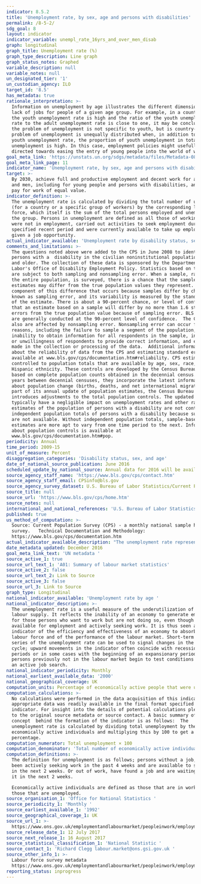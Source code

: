 ```yaml
---
indicator: 8.5.2
title: 'Unemployment rate, by sex, age and persons with disabilities'
permalink: /8-5-2/
sdg_goal: 8
layout: indicator
indicator_variable: unempl_rate_16yrs_and_over_men_disab
graph: longitudinal
graph_title: Unemployment rate (%)
graph_type_description: Line graph
graph_status_notes: Graphed
variable_description: null
variable_notes: null
un_designated_tier: '1'
un_custodian_agency: ILO
target_id: '8.5'
has_metadata: true
rationale_interpretation: >-
  Information on unemployment by age illustrates the different dimensions of the
  lack of jobs for people of a given age group. For example, in a country where
  the youth unemployment rate is high and the ratio of the youth unemployment
  rate to the adult unemployment rate is close to one, it may be concluded that
  the problem of unemployment is not specific to youth, but is country-wide. The
  problem of unemployment is unequally distributed when, in addition to a high
  youth unemployment rate, the proportion of youth unemployment in total
  unemployment is high. In this case, employment policies might usefully be
  directed towards easing the entry of young people into the world of work.
goal_meta_link: 'https://unstats.un.org/sdgs/metadata/files/Metadata-08-05-02.pdf'
goal_meta_link_page: 11
indicator_name: 'Unemployment rate, by sex, age and persons with disabilities'
target: >-
  By 2030, achieve full and productive employment and decent work for all women
  and men, including for young people and persons with disabilities, and equal
  pay for work of equal value.
indicator_definition: >-
  The unemployment rate is calculated by dividing the total number of unemployed
  (for a country or a specific group of workers) by the corresponding labour
  force, which itself is the sum of the total persons employed and unemployed in
  the group. Persons in unemployment are defined as all those of working age who
  were not in employment, carried out activities to seek employment during a
  specified recent period and were currently available to take up employment
  given a job opportunity.
actual_indicator_available: 'Unemployment rate by disability status, sex, and age, 2009-15 annual averages'
comments_and_limitations: >-
  The questions noted above were added to the CPS in June 2008 to identify
  persons with a  disability in the civilian noninstitutional population age 16
  and older. The collection of these data is sponsored by the Department of
  Labor's Office of Disability Employment Policy. Statistics based on the CPS
  are subject to both sampling and nonsampling error. When a sample, rather than
  the entire population, is surveyed, there is a chance that the sample
  estimates may differ from the true population values they represent. The
  component of this difference that occurs because samples differ by chance is
  known as sampling error, and its variability is measured by the standard error
  of the estimate. There is about a 90-percent chance, or level of confidence,
  that an estimate based on a sample will differ by no more than 1.6 standard
  errors from the true population value because of sampling error. BLS analyses
  are generally conducted at the 90-percent level of confidence.  The CPS data
  also are affected by nonsampling error. Nonsampling error can occur for many
  reasons, including the failure to sample a segment of the population, 
  inability to obtain information for all respondents in the sample, inability
  or unwillingness of respondents to provide correct information, and errors
  made in the collection or processing of the data.  Additional information
  about the reliability of data from the CPS and estimating standard errors is
  available at www.bls.gov/cps/documentation.htm#reliability. CPS estimates are
  controlled to population totals that are available by age, sex, race, and
  Hispanic ethnicity. These controls are developed by the Census Bureau and are
  based on complete population counts obtained in the decennial census. In the
  years between decennial censuses, they incorporate the latest information
  about population change (births, deaths, and net international migration). As
  part of its annual update of population estimates, the Census Bureau
  introduces adjustments to the total population controls. The updated controls
  typically have a negligible impact on unemployment rates and other ratios. The
  estimates of the population of persons with a disability are not controlled to
  independent population totals of persons with a disability because such data
  are not available. Without independent population totals, sample-based
  estimates are more apt to vary from one time period to the next. Information
  about population controls is available at
  www.bls.gov/cps/documentation.htm#pop.
periodicity: Annual
time_period: 2009-15
unit_of_measure: Percent
disaggregation_categories: 'Disability status, sex, and age'
date_of_national_source_publication: June 2016
scheduled_update_by_national_source: Annual data for 2016 will be available in June 2017
source_agency_staff_name: 'https://www.bls.gov/cps/contact.htm'
source_agency_staff_email: CPSinfo@bls.gov
source_agency_survey_dataset: U.S. Bureau of Labor Statistics/Current Population Survey
source_title: null
source_url: 'https://www.bls.gov/cps/home.htm'
source_notes: null
international_and_national_references: 'U.S. Bureau of Labor Statistics - www.bls.gov '
published: true
us_method_of_computation: >-
  Source: Current Population Survey (CPS) - a monthly national sample household
  survey.   Technical Documentation and Methodology:
  https://www.bls.gov/cps/documentation.htm
actual_indicator_available_description: "The unemployment rate represents the number of unemployed persons as a percent of the civilian labor force. Unemployed persons are those who had no employment during the reference week, were available for work at that time, and had made specific efforts to find employment sometime during the 4-week period ending with the reference week. Persons who were waiting to be recalled to a job from which they had been laid off need not have been looking for work to be classified as unemployed. The civilian labor force comprises all persons classified as employed or unemployed. The CPS uses a set of six questions to identify persons with disabilities. In the CPS, persons are classified as having a disability if there is a response of \"\"yes\"\" to any of these questions: 1.\tIs anyone deaf or does anyone have serious difficulty hearing? 2.\tIs anyone blind or does anyone have serious difficulty seeing even when wearing glasses? 3.\tBecause of a physical, mental, or emotional condition, does anyone have serious difficulty concentrating, remembering, or making decisions? 4.\tDoes anyone have serious difficulty walking or climbing stairs? 5.\tDoes anyone have difficulty dressing or bathing? 6.\tBecause of a physical, mental, or emotional condition, does anyone have difficulty doing errands alone such as visiting a doctor's office or shopping?"
date_metadata_updated: December 2016
goal_meta_link_text: 'UN metadata '
source_active_1: true
source_url_text_1: 'A01: Summary of labour market statistics'
source_active_2: false
source_url_text_2: Link to Source
source_active_3: false
source_url_3: Link to Source
graph_type: Longitudinal
national_indicator_available: 'Unemployment rate by age '
national_indicator_description: >-
  The unemployment rate is a useful measure of the underutilization of the
  labour supply. It reflects the inability of an economy to generate employment
  for those persons who want to work but are not doing so, even though they are
  available for employment and actively seeking work. It is thus seen as an
  indicator of the efficiency and effectiveness of an economy to absorb its
  labour force and of the performance of the labour market. Short-term time
  series of the unemployment rate can be used to signal changes in the business
  cycle; upward movements in the indicator often coincide with recessionary
  periods or in some cases with the beginning of an expansionary period as
  persons previously not in the labour market begin to test conditions through
  an active job search.
national_indicator_periodicity: Monthly
national_earliest_available_data: '2000'
national_geographical_coverage: UK
computation_units: Percentage of economically active people that were unemployed
computation_calculations: >-
  No calculations were performed in the data acquisition of this indicator as
  appropriate data was readily available in the final format specified by this
  indicator. For insight into the details of potential calculations please refer
  to the original source metadata or source contact. A basic summary of the
  concept  behind the formation of the indicator is as follows:  The
  unemployment rate is calculated by dividing total unemployment by the total of
  economically active individuals and multiplying this by 100 to get a
  percentage.
computation_numerator: Total unemployment × 100
computation_denominator: 'Total number of economically active individuals '
computation_definitions: >-
  The definition for unemployment is as follows; persons without a job, have
  been actively seeking work in the past 4 weeks and are available to start work
  in the next 2 weeks. Or out of work, have found a job and are waiting to start
  it in the next 2 weeks.

  Economically active individuals are defined as those that are in work plus
  those that are unemployed.
source_organisation_1: 'Office for National Statistics '
source_periodicity_1: 'Monthly '
source_earliest_available_1: '1992'
source_geographical_coverage_1: UK
source_url_1: >-
  https://www.ons.gov.uk/employmentandlabourmarket/peopleinwork/employmentandemployeetypes/datasets/summaryoflabourmarketstatistics
source_release_date_1: 12 July 2017
source_next_release_1: 16 August 2017
source_statistical_classification_1: 'National Statistic '
source_contact_1: 'Richard Clegg labour.market@ons.gsi.gov.uk '
source_other_info_1: >-
  Labour force survey metadata
  https://www.ons.gov.uk/employmentandlabourmarket/peopleinwork/employmentandemployeetypes/qmis/labourforcesurveylfsqmi
reporting_status: inprogress
---
```

